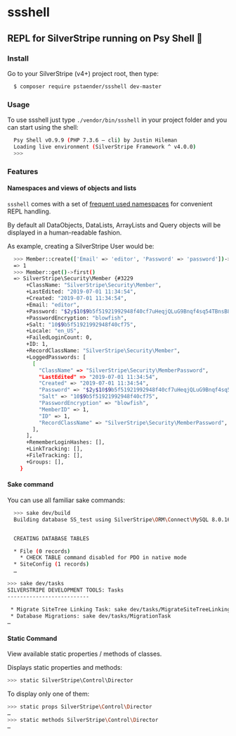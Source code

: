 # ssshell

## REPL for SilverStripe running on Psy Shell 🚀

### Install

Go to your SilverStripe (v4+) project root, then type:

```sh
  $ composer require pstaender/ssshell dev-master
```

### Usage

To use ssshell just type `./vendor/bin/ssshell` in your project folder and you can start using the shell:

```sh
  Psy Shell v0.9.9 (PHP 7.3.6 — cli) by Justin Hileman
  Loading live environment (SilverStripe Framework ^ v4.0.0)
  >>>
```

### Features

#### Namespaces and views of objects and lists

`ssshell` comes with a set of [frequent used namespaces](https://github.com/pstaender/ssshell/blob/b9dd8b7aa4d437344a774d82643470e43b13d376/src/SSShell/SilverStripeShell.php#L12) for convenient REPL handling.

By default all DataObjects, DataLists, ArrayLists and Query objects will be displayed in a human-readable fashion.

As example, creating a SilverStripe User would be:

```sh
  >>> Member::create(['Email' => 'editor', 'Password' => 'password'])->write()
  => 1
  >>> Member::get()->first()
  => SilverStripe\Security\Member {#3229
      +ClassName: "SilverStripe\Security\Member",
      +LastEdited: "2019-07-01 11:34:54",
      +Created: "2019-07-01 11:34:54",
      +Email: "editor",
      +Password: "$2y$10$9b5f51921992948f40cf7uHeqjQLuG9Bnqf4sq54TBnsB80CmwJhC",
      +PasswordEncryption: "blowfish",
      +Salt: "10$9b5f51921992948f40cf75",
      +Locale: "en_US",
      +FailedLoginCount: 0,
      +ID: 1,
      +RecordClassName: "SilverStripe\Security\Member",
      +LoggedPasswords: [
        [
          "ClassName" => "SilverStripe\Security\MemberPassword",
          "LastEdited" => "2019-07-01 11:34:54",
          "Created" => "2019-07-01 11:34:54",
          "Password" => "$2y$10$9b5f51921992948f40cf7uHeqjQLuG9Bnqf4sq54TBnsB80CmwJhC",
          "Salt" => "10$9b5f51921992948f40cf75",
          "PasswordEncryption" => "blowfish",
          "MemberID" => 1,
          "ID" => 1,
          "RecordClassName" => "SilverStripe\Security\MemberPassword",
        ],
      ],
      +RememberLoginHashes: [],
      +LinkTracking: [],
      +FileTracking: [],
      +Groups: [],
    }
```

#### Sake command

You can use all familiar sake commands:

```sh
  >>> sake dev/build
  Building database SS_test using SilverStripe\ORM\Connect\MySQL 8.0.16


  CREATING DATABASE TABLES

  * File (0 records)
    * CHECK TABLE command disabled for PDO in native mode
  * SiteConfig (1 records)
  …
```

```sh
>>> sake dev/tasks
SILVERSTRIPE DEVELOPMENT TOOLS: Tasks
--------------------------

 * Migrate SiteTree Linking Task: sake dev/tasks/MigrateSiteTreeLinkingTask
 * Database Migrations: sake dev/tasks/MigrationTask
…
```

#### Static Command

View available static properties / methods of classes.

Displays static properties and methods:

```sh
>>> static SilverStripe\Control\Director
```

To display only one of them:

```sh
>>> static props SilverStripe\Control\Director
…
>>> static methods SilverStripe\Control\Director
…
```
